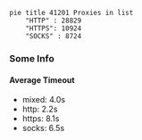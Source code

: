 
```mermaid
pie title 41201 Proxies in list
    "HTTP" : 28829
    "HTTPS": 10924
    "SOCKS" : 8724
```

### Some Info
#### Average Timeout

- mixed: 4.0s
- http: 2.2s
- https: 8.1s
- socks: 6.5s